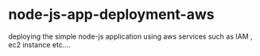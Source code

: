 # node-js-app-deployment-aws
deploying the simple node-js application using aws services such as IAM , ec2 instance etc....
